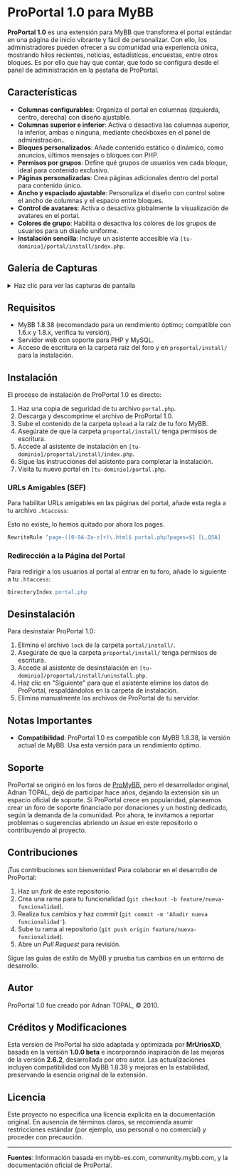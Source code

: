 # ProPortal 1.0 para MyBB

**ProPortal 1.0** es una extensión para MyBB que transforma el portal estándar en una página de inicio vibrante y fácil de personalizar. 
Con ello, los administradores pueden ofrecer a su comunidad una experiencia única, mostrando hilos recientes, noticias, estadísticas, encuestas, entre otros bloques.
Es por ello que hay que contar, que todo se configura desde el panel de administración en la pestaña de ProPortal.

## Características

- **Columnas configurables**: Organiza el portal en columnas (izquierda, centro, derecha) con diseño ajustable.
- **Columnas superior e inferior**: Activa o desactiva las columnas superior, la inferior, ambas o ninguna, mediante checkboxes en el panel de administración..
- **Bloques personalizados**: Añade contenido estático o dinámico, como anuncios, últimos mensajes o bloques con PHP.
- **Permisos por grupos**: Define qué grupos de usuarios ven cada bloque, ideal para contenido exclusivo.
- **Páginas personalizadas**: Crea páginas adicionales dentro del portal para contenido único.
- **Ancho y espaciado ajustable**: Personaliza el diseño con control sobre el ancho de columnas y el espacio entre bloques.
- **Control de avatares**: Activa o desactiva globalmente la visualización de avatares en el portal.
- **Colores de grupo**: Habilita o desactiva los colores de los grupos de usuarios para un diseño uniforme.
- **Instalación sencilla**: Incluye un asistente accesible vía `[tu-dominio]/portal/install/index.php`.
## Galería de Capturas

<details>
  <summary>Haz clic para ver las capturas de pantalla</summary>

  | Información del ProPortal | Configuración del ProPortal | Gestión de Bloques | Vista General del ProPortal |
  |:------------------------:|:--------------------------:|:------------------:|:--------------------------:|
  | <img src="https://placehold.co/400x250?text=Info+ProPortal" width="400"/> | <img src="https://placehold.co/400x250?text=Configuraci%C3%B3n+ProPortal" width="400"/> | <img src="https://placehold.co/400x250?text=Gesti%C3%B3n+de+Bloques" width="400"/> | <img src="https://placehold.co/400x250?text=Vista+General+ProPortal" width="400"/> |

</details>

## Requisitos

- MyBB 1.8.38 (recomendado para un rendimiento óptimo; compatible con 1.6.x y 1.8.x, verifica tu versión).
- Servidor web con soporte para PHP y MySQL.
- Acceso de escritura en la carpeta raíz del foro y en `proportal/install/` para la instalación.

## Instalación

El proceso de instalación de ProPortal 1.0 es directo:

1. Haz una copia de seguridad de tu archivo `portal.php`.
2. Descarga y descomprime el archivo de ProPortal 1.0.
3. Sube el contenido de la carpeta `Upload` a la raíz de tu foro MyBB.
4. Asegúrate de que la carpeta `proportal/install/` tenga permisos de escritura.
5. Accede al asistente de instalación en `[tu-dominio]/proportal/install/index.php`.
6. Sigue las instrucciones del asistente para completar la instalación.
7. Visita tu nuevo portal en `[tu-dominio]/portal.php`.

### URLs Amigables (SEF)

Para habilitar URLs amigables en las páginas del portal, añade esta regla a tu archivo `.htaccess`:

Esto no existe, lo hemos quitado por ahora los pages.
```apache
RewriteRule ^page-([0-9A-Za-z]+)\.html$ portal.php?pages=$1 [L,QSA]
```

### Redirección a la Página del Portal

Para redirigir a los usuarios al portal al entrar en tu foro, añade lo siguiente a tu `.htaccess`:

```apache
DirectoryIndex portal.php
```

## Desinstalación

Para desinstalar ProPortal 1.0:

1. Elimina el archivo `lock` de la carpeta `portal/install/`.
2. Asegúrate de que la carpeta `proportal/install/` tenga permisos de escritura.
3. Accede al asistente de desinstalación en `[tu-dominio]/proportal/install/uninstall.php`.
4. Haz clic en "Siguiente" para que el asistente elimine los datos de ProPortal, respaldándolos en la carpeta de instalación.
5. Elimina manualmente los archivos de ProPortal de tu servidor.

## Notas Importantes

- **Compatibilidad**: ProPortal 1.0 es compatible con MyBB 1.8.38, la versión actual de MyBB. Usa esta versión para un rendimiento óptimo.

## Soporte

ProPortal se originó en los foros de [ProMyBB](http://www.promybb.com), pero el desarrollador original, Adnan TOPAL, dejó de participar hace años, dejando la extensión sin un espacio oficial de soporte. 
Si ProPortal crece en popularidad, planeamos crear un foro de soporte financiado por donaciones y un hosting dedicado, según la demanda de la comunidad. 
Por ahora, te invitamos a reportar problemas o sugerencias abriendo un *issue* en este repositorio o contribuyendo al proyecto.

## Contribuciones

¡Tus contribuciones son bienvenidas! Para colaborar en el desarrollo de ProPortal:

1. Haz un *fork* de este repositorio.
2. Crea una rama para tu funcionalidad (`git checkout -b feature/nueva-funcionalidad`).
3. Realiza tus cambios y haz *commit* (`git commit -m 'Añadir nueva funcionalidad'`).
4. Sube tu rama al repositorio (`git push origin feature/nueva-funcionalidad`).
5. Abre un *Pull Request* para revisión.

Sigue las guías de estilo de MyBB y prueba tus cambios en un entorno de desarrollo.

## Autor

ProPortal 1.0 fue creado por Adnan TOPAL, © 2010.

## Créditos y Modificaciones

Esta versión de ProPortal ha sido adaptada y optimizada por **MrUriosXD**, basada en la versión **1.0.0 beta** e incorporando inspiración de las mejoras de la versión **2.6.2**, desarrollada por otro autor. Las actualizaciones incluyen compatibilidad con MyBB 1.8.38 y mejoras en la estabilidad, preservando la esencia original de la extensión.

## Licencia

Este proyecto no especifica una licencia explícita en la documentación original. En ausencia de términos claros, se recomienda asumir restricciones estándar (por ejemplo, uso personal o no comercial) y proceder con precaución.

---

**Fuentes**: Información basada en mybb-es.com, community.mybb.com, y la documentación oficial de ProPortal.
